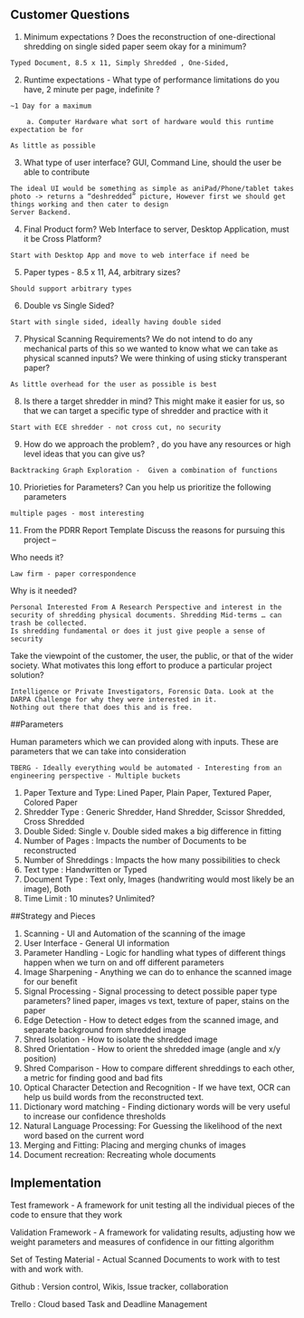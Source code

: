 ## Customer Questions

1. Minimum expectations ?  Does the reconstruction of one-directional shredding on single sided paper seem okay for a minimum?  

`Typed Document, 8.5 x 11, Simply Shredded , One-Sided,`


2. Runtime expectations - What type of performance limitations do you have, 2 minute per page, indefinite ?  

`~1 Day for a maximum`

        a. Computer Hardware what sort of hardware would this runtime expectation be for

`As little as possible`
        
3. What type of user interface? GUI, Command Line, should the user be able to contribute

```
The ideal UI would be something as simple as aniPad/Phone/tablet takes photo -> returns a “deshredded” picture, However first we should get things working and then cater to design
Server Backend.
```

4. Final Product form? Web Interface to server, Desktop Application, must it be Cross Platform?

```
Start with Desktop App and move to web interface if need be
```

5. Paper types - 8.5 x 11, A4, arbitrary sizes? 

`Should support arbitrary types`


6. Double vs Single Sided? 

`Start with single sided, ideally having double sided`


7. Physical Scanning Requirements?  We do not intend to do any mechanical parts of this so we wanted to know what we can take as physical scanned inputs?  We were thinking of using sticky transperant paper?

`As little overhead for the user as possible is best`


8. Is there a target shredder in mind?  This might make it easier for us, so that we can target a specific type of shredder and practice with it

`Start with ECE shredder - not cross cut, no security`


9. How do we approach the problem? , do you have any resources or high level ideas that you can give us? 

`Backtracking Graph Exploration -  Given a combination of functions `


10. Priorieties for Parameters?  Can you help us prioritize the following parameters

`multiple pages - most interesting`


11. From the PDRR Report Template
Discuss the reasons for pursuing this project – 


Who needs it? 

`Law firm - paper correspondence`


Why is it needed?   

```
Personal Interested From A Research Perspective and interest in the security of shredding physical documents. Shredding Mid-terms … can trash be collected. 
Is shredding fundamental or does it just give people a sense of security
```

Take the viewpoint of the customer, the user, the public, or that of the wider society.  What motivates this long effort to produce a particular project solution?

```
Intelligence or Private Investigators, Forensic Data. Look at the DARPA Challenge for why they were interested in it.
Nothing out there that does this and is free.
```

##Parameters

Human parameters which we can provided along with inputs.  These are parameters that we can take into consideration


`TBERG - Ideally everything would be automated - Interesting from an engineering perspective - Multiple buckets `


1. Paper Texture and Type:  Lined Paper, Plain Paper, Textured Paper, Colored Paper 
1. Shredder Type :  Generic Shredder, Hand Shredder, Scissor Shredded, Cross Shredded
2. Double Sided: Single v. Double sided makes a big difference in fitting 
3. Number of Pages : Impacts the number of Documents to be reconstructed
4. Number of Shreddings :  Impacts the how many possibilities to check
5. Text type :  Handwritten or Typed
6. Document Type : Text only, Images (handwriting would most likely be an image), Both
7. Time Limit : 10 minutes? Unlimited?

##Strategy and Pieces


1. Scanning -  UI and Automation of the scanning of the image
2. User Interface - General UI information
3. Parameter Handling - Logic for handling what types of different things happen when we turn on and off different parameters
4. Image Sharpening - Anything we can do to enhance the scanned image for our benefit
5. Signal Processing - Signal processing to detect possible paper type parameters? lined paper, images vs text, texture of paper, stains on the paper
6. Edge Detection  -  How to detect edges from the scanned image, and separate background from shredded image
7. Shred Isolation - How to isolate the shredded image
8. Shred Orientation - How to orient the shredded image (angle and x/y position)
9. Shred Comparison - How to compare different shreddings to each other, a metric for finding good and bad fits
10. Optical Character Detection and Recognition - If we have text, OCR can help us build words from the reconstructed text. 
11. Dictionary word matching -  Finding dictionary words will be very useful to increase our confidence thresholds
12. Natural Language Processing:  For Guessing the likelihood of the next word based on the current word
13. Merging and Fitting: Placing and merging chunks of images
14. Document recreation: Recreating whole documents


## Implementation


Test framework - A framework for unit testing all the individual pieces of the code to ensure that they work


Validation Framework -  A framework for validating results, adjusting how we weight parameters and measures of confidence in our fitting algorithm


Set of Testing Material - Actual Scanned Documents to work with to test with and work with.


Github :  Version control, Wikis, Issue tracker, collaboration


Trello : Cloud based Task and Deadline Management
